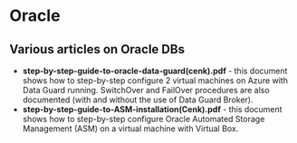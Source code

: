 # Oracle
## Various articles on Oracle DBs 


- **step-by-step-guide-to-oracle-data-guard(cenk).pdf** - this document shows how to step-by-step configure 2 virtual machines on Azure with Data Guard running. SwitchOver and FailOver procedures are also documented (with and without the use of Data Guard Broker). 
&nbsp;<br>
- **step-by-step-guide-to-ASM-installation(Cenk).pdf** - this document shows how to step-by-step configure Oracle Automated Storage Management (ASM) on a virtual machine with Virtual Box.
